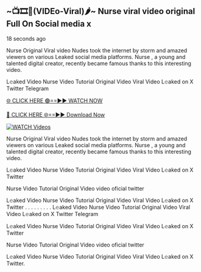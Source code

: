 ## ~📺🎞️👙(VIDEo-Viral)🌶~ Nurse     viral video original Full On Social media x 

18 seconds ago

Nurse     Original Viral video Nudes took the internet by storm and amazed viewers on various Leaked social media platforms. Nurse    , a young and talented digital creator, recently became famous thanks to this interesting video.

L𝚎aked Video Nurse     Video Tutorial Original Video Viral Video L𝚎aked on X Twitter Telegram

[🌐 CLICK HERE 🟢==►► WATCH NOW](https://cutt.ly/0rtR8jlR)

[🔴 CLICK HERE 🌐==►► Download Now](https://cutt.ly/SrtR4cwq)

[![WATCH Videos](https://i.imgur.com/dJHk4Zq.gif)](https://cutt.ly/0rtR8jlR)

Nurse     Original Viral video Nudes took the internet by storm and amazed viewers on various Leaked social media platforms. Nurse     , a young and talented digital creator, recently became famous thanks to this interesting video.

L𝚎aked Video Nurse     Video Tutorial Original Video Viral Video L𝚎aked on X Twitter

Nurse     Video Tutorial Original Video video oficial twitter

L𝚎aked Video Nurse     Video Tutorial Original Video Viral Video L𝚎aked on X Twitter
. . . . . . . . . L𝚎aked Video Nurse     Video Tutorial Original Video Viral Video L𝚎aked on X Twitter Telegram

L𝚎aked Video Nurse     Video Tutorial Original Video Viral Video L𝚎aked on X Twitter

Nurse      Video Tutorial Original Video video oficial twitter

L𝚎aked Video Nurse      Video Tutorial Original Video Viral Video L𝚎aked on X Twitter.
